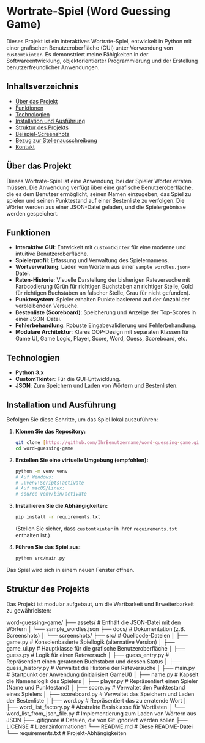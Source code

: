 # Wortrate-Spiel (Word Guessing Game)

Dieses Projekt ist ein interaktives Wortrate-Spiel, entwickelt in Python mit einer grafischen Benutzeroberfläche (GUI) unter Verwendung von `customtkinter`. Es demonstriert meine Fähigkeiten in der Softwareentwicklung, objektorientierter Programmierung und der Erstellung benutzerfreundlicher Anwendungen.

## Inhaltsverzeichnis
- [Über das Projekt](#über-das-projekt)
- [Funktionen](#funktionen)
- [Technologien](#technologien)
- [Installation und Ausführung](#installation-und-ausführung)
- [Struktur des Projekts](#struktur-des-projekts)
- [Beispiel-Screenshots](#beispiel-screenshots)
- [Bezug zur Stellenausschreibung](#bezug-zur-stellenausschreibung)
- [Kontakt](#kontakt)

## Über das Projekt

Dieses Wortrate-Spiel ist eine Anwendung, bei der Spieler Wörter erraten müssen. Die Anwendung verfügt über eine grafische Benutzeroberfläche, die es dem Benutzer ermöglicht, seinen Namen einzugeben, das Spiel zu spielen und seinen Punktestand auf einer Bestenliste zu verfolgen. Die Wörter werden aus einer JSON-Datei geladen, und die Spielergebnisse werden gespeichert.

## Funktionen

* **Interaktive GUI**: Entwickelt mit `customtkinter` für eine moderne und intuitive Benutzeroberfläche.
* **Spielerprofil**: Erfassung und Verwaltung des Spielernamens.
* **Wortverwaltung**: Laden von Wörtern aus einer `sample_wordles.json`-Datei.
* **Raten-Historie**: Visuelle Darstellung der bisherigen Rateversuche mit Farbcodierung (Grün für richtigen Buchstaben an richtiger Stelle, Gold für richtigen Buchstaben an falscher Stelle, Grau für nicht gefunden).
* **Punktesystem**: Spieler erhalten Punkte basierend auf der Anzahl der verbleibenden Versuche.
* **Bestenliste (Scoreboard)**: Speicherung und Anzeige der Top-Scores in einer JSON-Datei.
* **Fehlerbehandlung**: Robuste Eingabevalidierung und Fehlerbehandlung.
* **Modulare Architektur**: Klares OOP-Design mit separaten Klassen für Game UI, Game Logic, Player, Score, Word, Guess, Scoreboard, etc.

## Technologien

* **Python 3.x**
* **CustomTkinter**: Für die GUI-Entwicklung.
* **JSON**: Zum Speichern und Laden von Wörtern und Bestenlisten.

## Installation und Ausführung

Befolgen Sie diese Schritte, um das Spiel lokal auszuführen:

1.  **Klonen Sie das Repository:**
    ```bash
    git clone [https://github.com/IhrBenutzername/word-guessing-game.git](https://github.com/IhrBenutzername/word-guessing-game.git)
    cd word-guessing-game
    ```

2.  **Erstellen Sie eine virtuelle Umgebung (empfohlen):**
    ```bash
    python -m venv venv
    # Auf Windows:
    # .\venv\Scripts\activate
    # Auf macOS/Linux:
    # source venv/bin/activate
    ```

3.  **Installieren Sie die Abhängigkeiten:**
    ```bash
    pip install -r requirements.txt
    ```
    (Stellen Sie sicher, dass `customtkinter` in Ihrer `requirements.txt` enthalten ist.)

4.  **Führen Sie das Spiel aus:**
    ```bash
    python src/main.py
    ```

Das Spiel wird sich in einem neuen Fenster öffnen.

## Struktur des Projekts

Das Projekt ist modular aufgebaut, um die Wartbarkeit und Erweiterbarkeit zu gewährleisten:

word-guessing-game/
├── assets/                  # Enthält die JSON-Datei mit den Wörtern
│ └── sample_wordles.json
├── docs/                    # Dokumentation (z.B. Screenshots)
│ └── screenshots/
├── src/                     # Quellcode-Dateien
│ ├── game.py                # Konsolenbasierte Spiellogik (alternative Version)
│ ├── game_ui.py             # Hauptklasse für die grafische Benutzeroberfläche
│ ├── guess.py               # Logik für einen Rateversuch
│ ├── guess_entry.py         # Repräsentiert einen geratenen Buchstaben und dessen Status
│ ├── guess_history.py       # Verwaltet die Historie der Rateversuche
│ ├── main.py                # Startpunkt der Anwendung (initialisiert GameUI)
│ ├── name.py                # Kapselt die Namenslogik des Spielers
│ ├── player.py              # Repräsentiert einen Spieler (Name und Punktestand)
│ ├── score.py               # Verwaltet den Punktestand eines Spielers
│ ├── scoreboard.py          # Verwaltet das Speichern und Laden der Bestenliste
│ ├── word.py                # Repräsentiert das zu erratende Wort
│ ├── word_list_factory.py   # Abstrakte Basisklasse für Wortlisten
│ └── word_list_from_json_file.py # Implementierung zum Laden von Wörtern aus JSON
├── .gitignore               # Dateien, die von Git ignoriert werden sollen
├── LICENSE                  # Lizenzinformationen
└── README.md                # Diese README-Datei
└── requirements.txt         # Projekt-Abhängigkeiten

